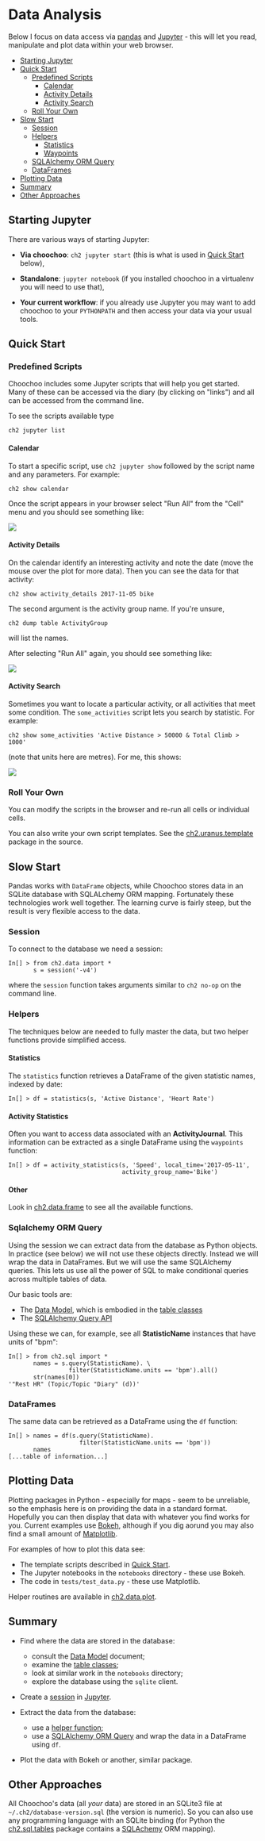 
# Data Analysis

Below I focus on data access via [pandas](https://pandas.pydata.org/)
and [Jupyter](http://jupyter.org/) - this will let you read,
manipulate and plot data within your web browser.

  * [Starting Jupyter](#starting-jupyter)
  * [Quick Start](#quick-start)
    * [Predefined Scripts](#predefined-scripts)
      * [Calendar](#calendar)
      * [Activity Details](#activity-details)
      * [Activity Search](#activity-search)
    * [Roll Your Own](#roll-your-own)
  * [Slow Start](#slow-start)
    * [Session](#session)
    * [Helpers](#helpers)
      * [Statistics](#statistics)
      * [Waypoints](#waypoints)
    * [SQLAlchemy ORM Query](#sqlalchemy-orm-query)
    * [DataFrames](#dataframes)
  * [Plotting Data](#plotting-data)
  * [Summary](#summary)
  * [Other Approaches](#other-approaches)

## Starting Jupyter

There are various ways of starting Jupyter:

  * **Via choochoo**: `ch2 jupyter start` (this is what is used in
    [Quick Start](#quick-start) below),

  * **Standalone**: `jupyter notebook` (if you installed choochoo in a
    virtualenv you will need to use that),

  * **Your current workflow**: if you already use Jupyter you may want
    to add choochoo to your `PYTHONPATH` and then access your data via
    your usual tools.

## Quick Start

### Predefined Scripts

Choochoo includes some Jupyter scripts that will help you get started.
Many of these can be accessed via the diary (by clicking on "links")
and all can be accessed from the command line.

To see the scripts available type

    ch2 jupyter list

#### Calendar

To start a specific script, use `ch2 jupyter show` followed by the
script name and any parameters.  For example:

    ch2 show calendar

Once the script appears in your browser select "Run All" from the
"Cell" menu and you should see something like:

![](calendar.png)

#### Activity Details

On the calendar identify an interesting activity and note the date
(move the mouse over the plot for more data).  Then you can see the
data for that activity:

    ch2 show activity_details 2017-11-05 bike

The second argument is the activity group name.  If you're unsure,

    ch2 dump table ActivityGroup

will list the names.

After selecting "Run All" again, you should see something like:

![](2017-11-05.png)

#### Activity Search

Sometimes you want to locate a particular activity, or all activities
that meet some condition.  The `some_activities` script lets you
search by statistic.  For example:

    ch2 show some_activities 'Active Distance > 50000 & Total Climb > 1000'

(note that units here are metres).  For me, this shows:

![](hard-rides.png)

### Roll Your Own

You can modify the scripts in the browser and re-run all cells or
individual cells.

You can also write your own script templates.  See the
[ch2.uranus.template](https://github.com/andrewcooke/choochoo/tree/master/ch2/uranus/template)
package in the source.

## Slow Start

Pandas works with `DataFrame` objects, while Choochoo stores data in
an SQLite database with SQLALchemy ORM mapping.  Fortunately these
technologies work well together.  The learning curve is fairly steep,
but the result is very flexible access to the data.

### Session

To connect to the database we need a session:

    In[] > from ch2.data import *
           s = session('-v4')

where the `session` function takes arguments similar to `ch2 no-op` on
the command line.

### Helpers

The techniques below are needed to fully master the data, but two
helper functions provide simplified access.

#### Statistics

The `statistics` function retrieves a DataFrame of the given statistic
names, indexed by date:

    In[] > df = statistics(s, 'Active Distance', 'Heart Rate')

#### Activity Statistics

Often you want to access data associated with an **ActivityJournal**.
This information can be extracted as a single DataFrame using the
`waypoints` function:

    In[] > df = activity_statistics(s, 'Speed', local_time='2017-05-11',
                                    activity_group_name='Bike')

#### Other

Look in
[ch2.data.frame](https://github.com/andrewcooke/choochoo/blob/master/ch2/data/frame.py)
to see all the available functions.

### Sqlalchemy ORM Query

Using the session we can extract data from the database as Python
objects.  In practice (see below) we will not use these objects
directly.  Instead we will wrap the data in DataFrames.  But we will
use the same SQLAlchemy queries.  This lets us use all the power of
SQL to make conditional queries across multiple tables of data.

Our basic tools are:

  * The [Data Model](data-model), which is embodied in the [table
    classes](https://github.com/andrewcooke/choochoo/tree/master/ch2/sql/tables)
  * The [SQLAlchemy Query
    API](http://docs.sqlalchemy.org/en/latest/orm/query.html)

Using these we can, for example, see all **StatisticName** instances
that have units of "bpm":

    In[] > from ch2.sql import *
           names = s.query(StatisticName). \
                     filter(StatisticName.units == 'bpm').all()
           str(names[0])    
    '"Rest HR" (Topic/Topic "Diary" (d))'

### DataFrames

The same data can be retrieved as a DataFrame using the `df` function:

    In[] > names = df(s.query(StatisticName).
                        filter(StatisticName.units == 'bpm'))
           names
    [...table of information...]

## Plotting Data

Plotting packages in Python - especially for maps - seem to be
unreliable, so the emphasis here is on providing the data in a
standard format.  Hopefully you can then display that data with
whatever you find works for you.  Current examples use
[Bokeh](https://bokeh.pydata.org/), although if you dig aorund you may
also find a small amount of [Matplotlib](https://matplotlib.org/).

For examples of how to plot this data see:

* The template scripts described in [Quick Start](#quick-start).
* The Jupyter notebooks in the `notebooks` directory - these use Bokeh.
* The code in `tests/test_data.py` - these use Matplotlib.

Helper routines are available in
[ch2.data.plot](https://github.com/andrewcooke/choochoo/tree/master/ch2/data/plot).

## Summary

  * Find where the data are stored in the database:
    * consult the [Data Model](data-model) document;
    * examine the [table classes](https://github.com/andrewcooke/choochoo/tree/master/ch2/sql/tables);
    * look at similar work in the `notebooks` directory;
    * explore the database using the `sqlite` client.
    
  * Create a [session](#session) in [Jupyter](#starting-jupyter).
  
  * Extract the data from the database:
    * use a [helper function](#helpers);
    * use a [SQLAlchemy ORM Query](#sqlalchemy-orm-query) and wrap the
      data in a DataFrame using `df`.
  
  * Plot the data with Bokeh or another, similar package.

## Other Approaches

All Choochoo's data (all *your* data) are stored in an SQLite3 file at
`~/.ch2/database-version.sql` (the version is numeric).  So you can
also use any programming language with an SQLite binding (for Python
the
[ch2.sql.tables](https://github.com/andrewcooke/choochoo/tree/master/ch2/sql/tables)
package contains a [SQLAchemy](https://www.sqlalchemy.org/) ORM
mapping).


